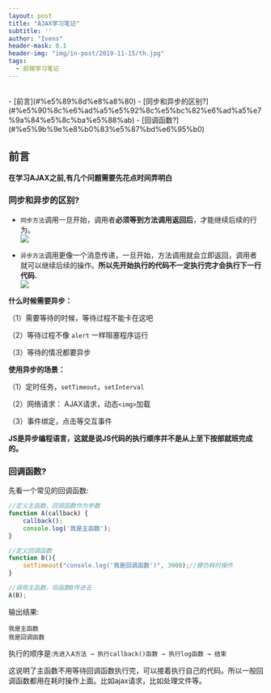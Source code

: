 ```yaml
---
layout: post
title: "AJAX学习笔记"
subtitle: ''
author: "Ivens"
header-mask: 0.1
header-img: "img/in-post/2019-11-15/th.jpg"
tags:
  - 前端学习笔记
---
```

<br>
- [前言](#%e5%89%8d%e8%a8%80)
  - [同步和异步的区别?](#%e5%90%8c%e6%ad%a5%e5%92%8c%e5%bc%82%e6%ad%a5%e7%9a%84%e5%8c%ba%e5%88%ab)
  - [回调函数?](#%e5%9b%9e%e8%b0%83%e5%87%bd%e6%95%b0)

## 前言

**在学习AJAX之前,有几个问题需要先花点时间弄明白**

### 同步和异步的区别?
- `同步方法`调用一旦开始，调用者**必须等到方法调用返回后**，才能继续后续的行为。<br>![](../../../../img/in-post/2019-11-15/a.png)


- `异步方法`调用更像一个消息传递，一旦开始，方法调用就会立即返回，调用者就可以继续后续的操作。**所以先开始执行的代码不一定执行完才会执行下一行代码.**<br>![](../../../../img/in-post/2019-11-15/b.png)

**什么时候需要异步：**

（1）需要等待的时候，等待过程不能卡在这吧

（2）等待过程不像 `alert` 一样阻塞程序运行

（3）等待的情况都要异步

**使用异步的场景：**

（1）定时任务，`setTimeout`，`setInterval`

（2）网络请求： AJAX请求，动态`<img>`加载

（3）事件绑定，点击等交互事件

**JS是异步编程语言，这就是说JS代码的执行顺序并不是从上至下按部就班完成的。**


### 回调函数?
先看一个常见的回调函数:
```js
//定义主函数，回调函数作为参数
function A(callback) {
    callback();  
    console.log('我是主函数');      
}

//定义回调函数
function B(){
    setTimeout("console.log('我是回调函数')", 3000);//模仿耗时操作  
}

//调用主函数，将函数B传进去
A(B);
```

输出结果:
```
我是主函数
我是回调函数
```
执行的顺序是:`先进入A方法 → 执行callback()函数 → 执行log函数 → 结束`

这说明了主函数不用等待回调函数执行完，可以接着执行自己的代码。所以一般回调函数都用在耗时操作上面。比如ajax请求，比如处理文件等。


